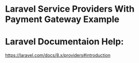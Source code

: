 # Laravel Service Providers With Payment Gateway Example

# Laravel Documentaion Help:

https://laravel.com/docs/8.x/providers#introduction
